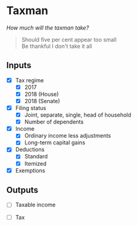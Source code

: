 Taxman
===

*How much will the taxman take?*

> Should five per cent appear too small<br>
> Be thankful I don't take it all

Inputs
---

- [x] Tax regime
  - [x] 2017
  - [x] 2018 (House)
  - [x] 2018 (Senate)
- [x] Filing status
  - [x] Joint, separate, single, head of household
  - [x] Number of dependents
- [x] Income
  - [x] Ordinary income less adjustments
  - [x] Long-term capital gains
- [x] Deductions
  - [x] Standard
  - [x] Itemized
- [x] Exemptions

Outputs
---

- [ ] Taxable income
- [ ] Tax

